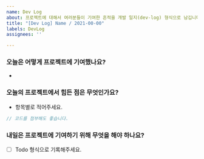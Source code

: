 ```yaml
---
name: Dev Log
about: 프로젝트에 대해서 여러분들이 기여한 흔적을 개발 일지(dev-log) 형식으로 남깁니다.
title: "[Dev Log] Name / 2021-00-00"
labels: DevLog
assignees: ''

---
```


### 오늘은 어떻게 프로젝트에 기여했나요?
* 

### 오늘의 프로젝트에서 힘든 점은 무엇인가요?

* 항목별로 적어주세요.
```javascript
// 코드를 첨부해도 좋습니다.
```

### 내일은 프로젝트에 기여하기 위해 무엇을 해야 하나요?

-  [ ] Todo 형식으로 기록해주세요.
